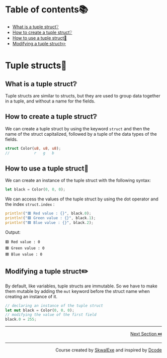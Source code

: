 # Table of contents📚
- [What is a tuple struct❔](#what-is-a-tuple-struct)
- [How to create a tuple struct❔](#how-to-create-a-tuple-struct)
- [How to use a tuple struct🤹](#how-to-use-a-tuple-struct)
- [Modifying a tuple struct✏️](#modifying-a-tuple-struct️)


# Tuple structs🧱
## What is a tuple struct❔
Tuple structs are similar to structs, but they are used to group data together in a tuple, and without a name for the fields.
## How to create a tuple struct❔
We can create a tuple struct by using the keyword `struct` and then the name of the struct capitalized, followed by a tuple of the data types of the fields.
```rust
struct Color(u8, u8, u8);
//           r   g   b
```
## How to use a tuple struct🤹
We can create an instance of the tuple struct with the following syntax:
```rust
let black = Color(0, 0, 0);
```
We can access the values of the tuple struct by using the dot operator and the index `struct.index` :
```rust
println!("🟥 Red value : {}", black.0);
println!("🟩 Green value : {}", black.1);
println!("🟦 Blue value : {}", black.2);
```
Output:
```
🟥 Red value : 0
🟩 Green value : 0
🟦 Blue value : 0
```
## Modifying a tuple struct✏️
By default, like variables, tuple structs are immutable.
So we have to make them mutable by adding the `mut` keyword before the struct name when creating an instance of it.
```rust
// declaring an instance of the tuple struct
let mut black = Color(0, 0, 0);
// modifying the value of the first field
black.0 = 255;
```


---

<p align="right"><a href="../pass-by-reference">Next Section ⏭️</a></p>


---

<p align="right">Course created by <a href="https://github.com/SkwalExe/" target="_blank">SkwalExe</a> and inspired by <a href="https://www.youtube.com/watch?v=vOMJlQ5B-M0&list=PLVvjrrRCBy2JSHf9tGxGKJ-bYAN_uDCUL" target="_blank">Dcode</a></p>